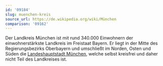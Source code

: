```yaml
---
id: '09184'
slug: muenchen-kreis
source_url: https://de.wikipedia.org/wiki/München
comparison: '09162'
---
```


Der Landkreis München ist mit rund 340.000 Einwohnern der einwohnerstärkste Landkreis im Freistaat Bayern. Er liegt in der Mitte des Regierungsbezirks Oberbayern und umschließt im Norden, Osten und Süden die [Landeshauptstadt München](muenchen-landeshauptstadt), welche selbst kreisfrei und daher nicht Teil des Landkreises ist.
